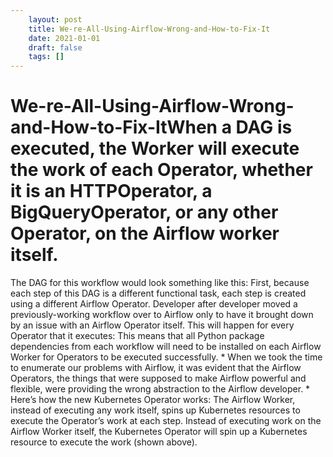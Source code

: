 ```yaml
---
 	layout: post
 	title: We-re-All-Using-Airflow-Wrong-and-How-to-Fix-It
 	date: 2021-01-01
 	draft: false
 	tags: []
---
```


# We-re-All-Using-Airflow-Wrong-and-How-to-Fix-ItWhen a DAG is executed, the Worker will execute the work of each Operator, whether it is an HTTPOperator, a BigQueryOperator, or any other Operator, on the Airflow worker itself.
The DAG for this workflow would look something like this:
First, because each step of this DAG is a different functional task, each step is created using a different Airflow Operator.
Developer after developer moved a previously-working workflow over to Airflow only to have it brought down by an issue with an Airflow Operator itself.
This will happen for every Operator that it executes:
This means that all Python package dependencies from each workflow will need to be installed on each Airflow Worker for Operators to be executed successfully.
*
When we took the time to enumerate our problems with Airflow, it was evident that the Airflow Operators, the things that were supposed to make Airflow powerful and flexible, were providing the wrong abstraction to the Airflow developer.
*
Here’s how the new Kubernetes Operator works:
The Airflow Worker, instead of executing any work itself, spins up Kubernetes resources to execute the Operator’s work at each step.
Instead of executing work on the Airflow Worker itself, the Kubernetes Operator will spin up a Kubernetes resource to execute the work (shown above).
